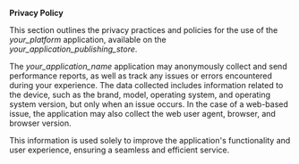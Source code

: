 **Privacy Policy**

This section outlines the privacy practices and policies for the use of the _your_platform_ application, available on
the _your_application_publishing_store_.

The _your_application_name_ application may anonymously collect and send performance reports, as well as track any
issues or errors encountered during your experience. The data collected includes information related to the device, such
as the brand, model, operating system, and operating system version, but only when an issue occurs. In the case of a
web-based issue, the application may also collect the web user agent, browser, and browser version.

This information is used solely to improve the application's functionality and user experience, ensuring a seamless and
efficient service.
